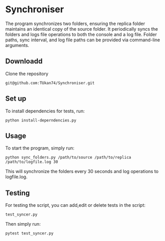 # Synchroniser
The program synchronizes two folders, ensuring the replica folder maintains an identical copy of the source folder. It periodically syncs the folders and logs file operations to both the console and a log file. Folder paths, sync interval, and log file paths can be provided via command-line arguments.


## Downloadd

Clone the repository

```
git@github.com:TUkan74/Synchroniser.git
```


## Set up

To install dependencies for tests, run:

```
python install-deperndencies.py
```


## Usage

To start the program, simply run: 

```
python sync_folders.py /path/to/source /path/to/replica /path/to/logfile.log 30
```

This will synchronize the folders every 30 seconds and log operations to logfile.log.

## Testing

For testing the script, you can add,edit or delete tests in the script:

```
test_syncer.py
```

Then simply run:

```
pytest test_syncer.py
```
